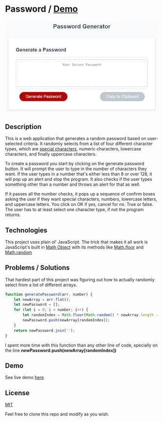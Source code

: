 # Password / [Demo](https://yarocruz.github.io/password-generator/develop/) 

![screenshot](assets/03-javascript-homework-demo.png)

## Description

This is a web application that generates a random password based on user-selected criteria. It randomly selects from a list of four different character types, which are [special characters]((https://www.owasp.org/index.php/Password_special_characters)), numeric characters, lowercase characters, and finally uppercase characters.

To create a password you start by clicking on the generate password button. It will prompt the user to type in the number of characters they want. If the user types in a number that's either less than 8 or over 128, it will pop up an alert and stop the program. It also checks if the user types something other than a number and throws an alert for that as well.

If it passes all the number checks, it pops up a sequence of confirm boxes asking the user if they want special characters, numbers, lowercase letters, and uppercase letters. You click on OK if yes, cancel for no. True or false. The user has to at least select one character type, if not the program returns.

## Technologies

This project uses plain ol' JavaScript. The trick that makes it all work is JavaScript's built in [Math Object](https://developer.mozilla.org/en-US/docs/Web/JavaScript/Reference/Global_Objects/Math) with its methods like [Math.floor](https://developer.mozilla.org/en-US/docs/Web/JavaScript/Reference/Global_Objects/Math/floor) and [Math.random](https://developer.mozilla.org/en-US/docs/Web/JavaScript/Reference/Global_Objects/Math/random) 

## Problems / Solutions

That hardest part of this project was figuring out how to actually randomly select from a list of different arrays. 

``` js
function generatePassword(arr, number) {
	let newArray = arr.flat();
	let newPassword = [];
	for (let i = 0; i < number; i++) {
		let randomIndex = Math.floor(Math.random() * newArray.length - 1) + 1;
		newPassword.push(newArray[randomIndex]);
	}
	return newPassword.join('');
}
```
I spent more time with this function than any other line of code, specially on the line **newPassword.push(newArray[randomIndex])** 

## Demo

See live demo [here](https://yarocruz.github.io/password-generator/develop/)

## License 

[MIT](/LICENSE)

Feel free to clone this repo and modify as you wish.
